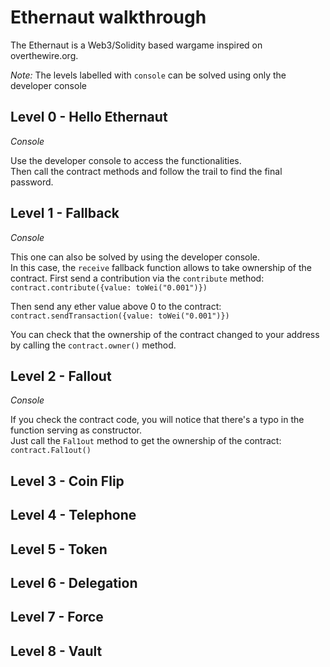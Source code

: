 # Ethernaut walkthrough
The Ethernaut is a Web3/Solidity based wargame inspired on overthewire.org.  

*Note:* The levels labelled with ``console`` can be solved using only the developer console

## Level 0 - Hello Ethernaut  
*Console*  

Use the developer console to access the functionalities.  
Then call the contract methods and follow the trail to find the final password.

## Level 1 - Fallback  
*Console*  

This one can also be solved by using the developer console.  
In this case, the ``receive`` fallback function allows to take ownership of the contract.
First send a contribution via the ``contribute`` method:  
````contract.contribute({value: toWei("0.001")})````  

Then send any ether value above 0 to the contract:  
````contract.sendTransaction({value: toWei("0.001")})````

You can check that the ownership of the contract changed to your address by calling the ``contract.owner()`` method.

## Level 2 - Fallout  
*Console*  

If you check the contract code, you will notice that there's a typo in the function serving as constructor.  
Just call the ``Fal1out`` method to get the ownership of the contract:  
````contract.Fal1out()````

## Level 3 - Coin Flip  


## Level 4 - Telephone  


## Level 5 - Token  


## Level 6 - Delegation  


## Level 7 - Force  


## Level 8 - Vault  

